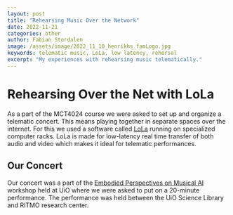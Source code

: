```yaml
---
layout: post
title: "Rehearsing Music Over the Network"
date: 2022-11-21 
categories: other
author: Fabian Stordalen
image: /assets/image/2022_11_10_henrikhs_famLogo.jpg
keywords: telematic music, LoLa, low latency, rehersal
excerpt: "My experiences with rehearsing music telematically."
---
```


# Rehearsing Over the Net with LoLa
As a part of the MCT4024 course we were asked to set up and organize a telematic concert. This means playing together in separate spaces over the internet. For this we used a software called [LoLa](https://lola.conts.it/) running on specialized computer racks. LoLa is made for low-latency real time transfer of both audio and video which makes it ideal for telematic performances.

## Our Concert
Our concert was a part of the [Embodied Perspectives on Musical AI](https://www.uio.no/ritmo/english/news-and-events/events/workshops/2022/embodied-ai/index.html) workshop held at UiO where we were asked to put on a 20-minute performance. The performance was held between the UiO Science Library and RITMO research center.
